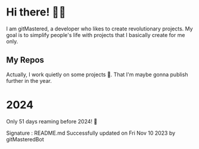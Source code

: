 
# Hi there! 🙋‍♂️
I am gitMastered, a developer who likes to create revolutionary projects.
My goal is to simplify people's life with projects that I basically create for me only.

## My Repos
Actually, I work quietly on some projects 👀. That I'm maybe gonna publish further in the year.

# 2024
Only 51 days reaming before 2024! 🙌

Signature : README.md Successfully updated on Fri Nov 10 2023 by gitMasteredBot

